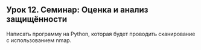 
## Урок 12. Семинар: Оценка и анализ защищённости

Написать программу на Python, которая будет проводить сканирование с использованием nmap.